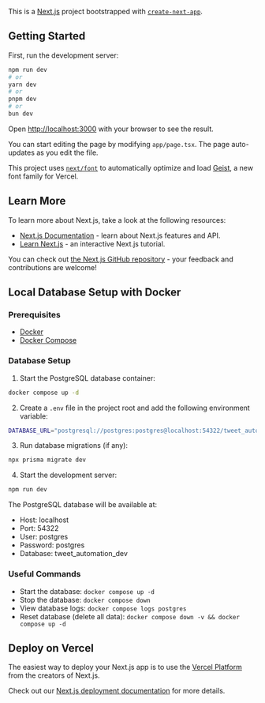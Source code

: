 This is a [Next.js](https://nextjs.org) project bootstrapped with [`create-next-app`](https://nextjs.org/docs/app/api-reference/cli/create-next-app).

## Getting Started

First, run the development server:

```bash
npm run dev
# or
yarn dev
# or
pnpm dev
# or
bun dev
```

Open [http://localhost:3000](http://localhost:3000) with your browser to see the result.

You can start editing the page by modifying `app/page.tsx`. The page auto-updates as you edit the file.

This project uses [`next/font`](https://nextjs.org/docs/app/building-your-application/optimizing/fonts) to automatically optimize and load [Geist](https://vercel.com/font), a new font family for Vercel.

## Learn More

To learn more about Next.js, take a look at the following resources:

- [Next.js Documentation](https://nextjs.org/docs) - learn about Next.js features and API.
- [Learn Next.js](https://nextjs.org/learn) - an interactive Next.js tutorial.

You can check out [the Next.js GitHub repository](https://github.com/vercel/next.js) - your feedback and contributions are welcome!

## Local Database Setup with Docker

### Prerequisites

- [Docker](https://docs.docker.com/get-docker/)
- [Docker Compose](https://docs.docker.com/compose/install/)

### Database Setup

1. Start the PostgreSQL database container:
```bash
docker compose up -d
```

2. Create a `.env` file in the project root and add the following environment variable:
```bash
DATABASE_URL="postgresql://postgres:postgres@localhost:54322/tweet_automation_dev"
```

3. Run database migrations (if any):
```bash
npx prisma migrate dev
```

4. Start the development server:
```bash
npm run dev
```

The PostgreSQL database will be available at:
- Host: localhost
- Port: 54322
- User: postgres
- Password: postgres
- Database: tweet_automation_dev

### Useful Commands

- Start the database: `docker compose up -d`
- Stop the database: `docker compose down`
- View database logs: `docker compose logs postgres`
- Reset database (delete all data): `docker compose down -v && docker compose up -d`

## Deploy on Vercel

The easiest way to deploy your Next.js app is to use the [Vercel Platform](https://vercel.com/new?utm_medium=default-template&filter=next.js&utm_source=create-next-app&utm_campaign=create-next-app-readme) from the creators of Next.js.

Check out our [Next.js deployment documentation](https://nextjs.org/docs/app/building-your-application/deploying) for more details.
